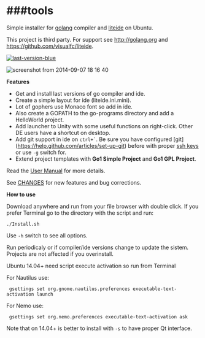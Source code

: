 ###tools
====
Simple installer for [golang](http://golang.org) compiler and [liteide](https://github.com/visualfc/liteide) on Ubuntu.

This project is third party. For support see http://golang.org and https://github.com/visualfc/liteide.

[![last-version-blue](https://cloud.githubusercontent.com/assets/6298396/5602522/8967405e-935b-11e4-8777-de3623ed6ad7.png)](https://github.com/geosoft1/tools/archive/master.zip)
<!--
[![last-release-green](https://cloud.githubusercontent.com/assets/6298396/5602520/83eb3f72-935b-11e4-9fc0-296506ca5c9a.png)](https://github.com/geosoft1/tools/releases/latest)
-->

![screenshot from 2014-09-07 18 16 40](https://cloud.githubusercontent.com/assets/6298396/4178685/4460829c-36a2-11e4-9674-236082f70d03.png)

**Features**
* Get and install last versions of go compiler and ide.
* Create a simple layout for ide (liteide.ini.mini).
* Lot of gophers use Monaco font so add in ide.
* Also create a GOPATH to the go-programs directory and add a HelloWorld project.
* Add launcher to Unity with some useful functions on right-click. Other DE users have a shortcut on desktop.
* Add git support in ide on `` ctrl+` ``. Be sure you have configured [git] (https://help.github.com/articles/set-up-git) before with proper [ssh keys](https://help.github.com/articles/generating-ssh-keys) or use `` -g `` switch for.
* Extend project templates with **Go1 Simple Project** and **Go1 GPL Project**.

Read the [User Manual](https://github.com/geosoft1/tools/blob/master/HOWTO.md) for more details.

See [CHANGES](https://github.com/geosoft1/tools/blob/master/CHANGES) for new features and bug corrections.

**How to use**

Download anywhere and run from your file browser with double click. If you prefer Terminal go to the directory with the script and run:

    ./Install.sh

Use `` -h `` switch to see all options.

Run periodicaly or if compiler/ide versions change to update the sistem. Projects are not affected if you overinstall.
	
Ubuntu 14.04+ need script execute activation so run from Terminal
	
For Nautilus use:

     gsettings set org.gnome.nautilus.preferences executable-text-activation launch

For Nemo use:

     gsettings set org.nemo.preferences executable-text-activation ask

Note that on 14.04+ is better to install with `` -s `` to have proper Qt interface.